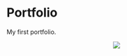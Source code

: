 # Portfolio
My first portfolio.

<p align="center"> <img src="https://tenor.com/view/gif-27597134" />